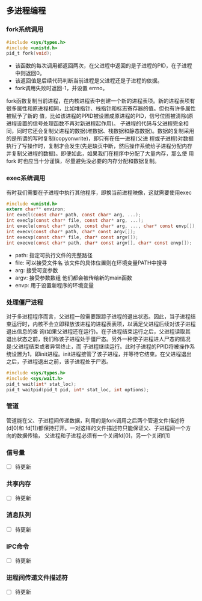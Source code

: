 ## 多进程编程

### fork系统调用
```c
#include <sys/types.h>
#include <unistd.h>
pid_t fork(void);
```
- 该函数的每次调用都返回两次，在父进程中返回的是子进程的PID，在子进程中则返回0。
- 该返回值是后续代码判断当前进程是父进程还是子进程的依据。
- fork调用失败时返回-1，并设置 errno。

fork函数复制当前进程，在内核进程表中创建一个新的进程表项。新的进程表项有很多属性和原进程相同，比如堆指针、栈指针和标志寄存器的值。但也有许多属性被赋予了新的
值，比如该进程的PPID被设置成原进程的PID，信号位图被清除(原进程设置的信号处理函数不再对新进程起作用)。
子进程的代码与父进程完全相同，同时它还会复制父进程的数据(堆数据、栈数据和静态数据)。数据的复制采用的是所谓的写时复制(copyonwrite)，即只有在任一进程(父进
程或子进程)对数据执行了写操作时，复制才会发生(先是缺页中断，然后操作系统给子进程分配内存并复制父进程的数据)。即便如此，如果我们在程序中分配了大量内存，那么使
用 fork 时也应当十分谨慎，尽量避免没必要的内存分配和数据复制。

### exec系统调用
有时我们需要在子进程中执行其他程序，即换当前进程映像，这就需要使用exec
```c
#include <unistd.h>
extern char** environ;
int execl(const char* path, const char* arg, ...);
int execlp(const char* file, const char* arg, ...);
int execle(const char* path, const char* arg, ..., char* const envp[]);
int execv(const char* path, char* const argv[]);
int execvp(const char* file, char* const argv[]);
int execve(const char* path, char* const argv[], char* const envp[]);
```
- path: 指定可执行文件的完整路径
- file: 可以接受文件名 该文件的具体位置则在环境变量PATH中搜寻 
- arg: 接受可变参数
- argv: 接受参数数组 他们都会被传给新的main函数
- envp: 用于设置新程序的环境变量


### 处理僵尸进程
对于多进程程序而言，父进程一般需要跟踪子进程的退出状态。因此，当子进程结束运行时，内核不会立即释放该进程的进程表表项，以满足父进程后续对该子进程退出信息的查
询(如果父进程还在运行)。在子进程结束运行之后，父进程读取其退出状态之前，我们称该子进程处于僵尸态。另外一种使子进程进人尸态的情况是:父进程结束或者异常终止，而
子进程继续运行。此时子进程的PPID将被操作系统设置为1，即init进程。init进程接管了该子进程，并等待它结束。在父进程退出之后，子进程退出之前，该子进程处于尸态。
```c
#include <sys/types.h>
#include <sys/wait.h>
pid_t wait(int* stat_loc);
pid_t waitpid(pid_t pid, int* stat_loc, int options);
```

### 管道
管道能在父、子进程间传递数据，利用的是fork调用之后两个管道文件描述符(d[0]和 fd[1])都保持打开。一对这样的文件描述符只能保证父、子进程间一个方向的数据传输，
父进程和子进程必须有一个关闭fd[0]，另一个关闭f[1]

### 信号量
- [ ] 待更新

### 共享内存
- [ ] 待更新

### 消息队列
- [ ] 待更新

### IPC命令
- [ ] 待更新

### 进程间传递文件描述符
- [ ] 待更新